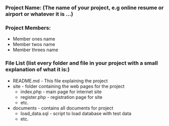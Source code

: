 ### Project Name: (The name of your project, e.g online resume or airport or whatever it is …)

### Project Members:

- Member ones name
- Member twos name
- Member threes name

### File List (list every folder and file in your project with a small explanation of what it is:)

- README.md - This file explaining the project
- site - folder containing the web pages for the project
    - index.php - main page for internet site
    - register.php - registration page for site
    - etc.
- documents - contains all documents for project
    - load_data.sql - script to load database with test data
    - etc. 
